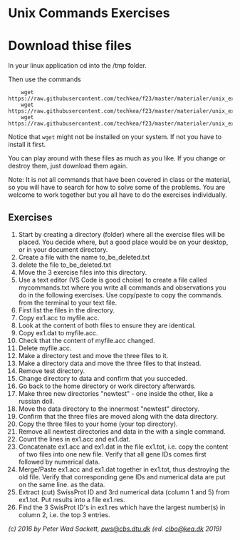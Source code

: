 <!-- JS use if these pages are used as githubpages. can be deleted if used elsewhere -->
<script src="https://code.jquery.com/jquery-3.2.1.min.js"></script>
<script src="../../script.js"></script>


# Unix Commands Exercises

# Download thise files
In your linux application cd into the /tmp folder.    

Then use the commands 

````
	wget https://raw.githubusercontent.com/techkea/f23/master/materialer/unix_exercises/ex1.acc
	wget https://raw.githubusercontent.com/techkea/f23/master/materialer/unix_exercises/ex1.dat
	wget https://raw.githubusercontent.com/techkea/f23/master/materialer/unix_exercises/orphans.sp

````  

Notice that ```` wget ```` might not be installed on your system. If not you have to install it first.

You can play around with these files as much as you like. If you change or destroy them, just download them again.


Note: It is not all commands that have been covered in class or the material, so you will have to search for how to solve some of the problems. You are welcome to work together but you all have to do the exercises individually.   

## Exercises
1. Start by creating a directory (folder) where all the exercise files will be placed. You decide where, but a good place would be on your desktop, or in your document directory.
1. Create a file with the name to_be_deleted.txt
1. delete the file to_be_deleted.txt
1. Move the 3 exercise files into this directory.
1. Use a text editor (VS Code is good choise) to create a file called mycommands.txt where you write all commands and observations you do in the following exercises. Use copy/paste to copy the commands. from the terminal to your text file.
1. First list the files in the directory.
1. Copy ex1.acc to myfile.acc.
1. Look at the content of both files to ensure they are identical.
1. Copy ex1.dat to myfile.acc.
1. Check that the content of myfile.acc changed.
1. Delete myfile.acc.
1. Make a directory test and move the three files to it.
1. Make a directory data and move the three files to that instead.
1. Remove test directory.
1. Change directory to data and confirm that you succeded. 
1. Go back to the home directory or work directory afterwards.
1. Make three new directories "newtest" - one inside the other, like a russian doll.
1. Move the data directory to the innermost "newtest" directory.
1. Confirm that the three files are moved along with the data directory.
1. Copy the three files to your home (your top directory).
1. Remove all newtest directories and data in the with a single command.
1. Count the lines in ex1.acc and ex1.dat.
1. Concatenate ex1.acc and ex1.dat in the file ex1.tot, i.e. copy the content of two files into one new file. Verify that all gene IDs comes first followed by numerical data.
1. Merge/Paste ex1.acc and ex1.dat together in ex1.tot, thus destroying the old file. Verify that corresponding gene IDs and numerical data are put on the same line. as the data.
1. Extract (cut) SwissProt ID and 3rd numerical data (column 1 and 5) from ex1.tot. Put results into a file ex1.res.
1. Find the 3 SwisProt ID's in ex1.res which have the largest number(s) in column 2, i.e. the top 3 entries.


_(c) 2016 by Peter Wad Sackett, pws@cbs.dtu.dk (ed. clbo@kea.dk 2019)_
